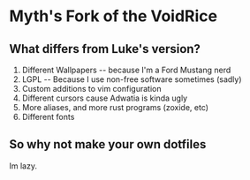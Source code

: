 # Myth's Fork of the VoidRice

## What differs from Luke's version?
1. Different Wallpapers -- because I'm a Ford Mustang nerd
2. LGPL -- Because I use non-free software sometimes (sadly)
3. Custom additions to vim configuration
4. Different cursors cause Adwatia is kinda ugly
5. More aliases, and more rust programs (zoxide, etc)
6. Different fonts
   
## So why not make your own dotfiles
Im lazy.